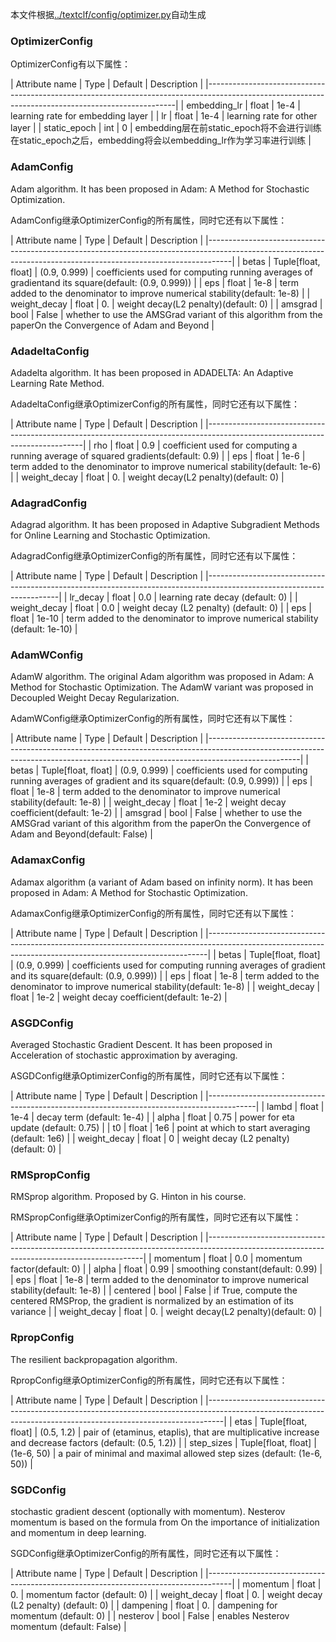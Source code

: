 本文件根据[../textclf/config/optimizer.py](../textclf/config/optimizer.py)自动生成

### OptimizerConfig



OptimizerConfig有以下属性：

 | Attribute name   | Type   | Default   | Description                                                                                                |
|----------------------------------------------------------------------------------------------------------------------------------------------------|
| embedding_lr     | float  | 1e-4      | learning rate for embedding layer                                                                          |
| lr               | float  | 1e-4      | learning rate for other layer                                                                              |
| static_epoch     | int    | 0         | embedding层在前static_epoch将不会进行训练在static_epoch之后，embedding将会以embedding_lr作为学习率进行训练 |



### AdamConfig

Adam algorithm.
It has been proposed in Adam: A Method for Stochastic Optimization.

AdamConfig继承OptimizerConfig的所有属性，同时它还有以下属性：

 | Attribute name   | Type                | Default      | Description                                                                                              |
|------------------------------------------------------------------------------------------------------------------------------------------------------------------|
| betas            | Tuple[float, float] | (0.9, 0.999) | coefficients used for computing running averages of gradientand its square(default: (0.9, 0.999))        |
| eps              | float               | 1e-8         | term added to the denominator to improve numerical stability(default: 1e-8)                              |
| weight_decay     | float               | 0.           | weight decay(L2 penalty)(default: 0)                                                                     |
| amsgrad          | bool                | False        | whether to use the AMSGrad variant of this algorithm from the paperOn the Convergence of Adam and Beyond |



### AdadeltaConfig

Adadelta algorithm.
It has been proposed in ADADELTA: An Adaptive Learning Rate Method.

AdadeltaConfig继承OptimizerConfig的所有属性，同时它还有以下属性：

 | Attribute name   | Type   | Default   | Description                                                                         |
|-----------------------------------------------------------------------------------------------------------------------------|
| rho              | float  | 0.9       | coefficient used for computing a running average of squared gradients(default: 0.9) |
| eps              | float  | 1e-6      | term added to the denominator to improve numerical stability(default: 1e-6)         |
| weight_decay     | float  | 0.        | weight decay(L2 penalty)(default: 0)                                                |



### AdagradConfig

Adagrad algorithm.
It has been proposed in Adaptive Subgradient Methods for
Online Learning and Stochastic Optimization.

AdagradConfig继承OptimizerConfig的所有属性，同时它还有以下属性：

 | Attribute name   | Type   | Default   | Description                                                                   |
|-----------------------------------------------------------------------------------------------------------------------|
| lr_decay         | float  | 0.0       | learning rate decay (default: 0)                                              |
| weight_decay     | float  | 0.0       | weight decay (L2 penalty) (default: 0)                                        |
| eps              | float  | 1e-10     | term added to the denominator to improve numerical stability (default: 1e-10) |



### AdamWConfig

AdamW algorithm.
The original Adam algorithm was proposed in Adam:
A Method for Stochastic Optimization.
The AdamW variant was proposed in Decoupled Weight Decay Regularization.

AdamWConfig继承OptimizerConfig的所有属性，同时它还有以下属性：

 | Attribute name   | Type                | Default      | Description                                                                                                               |
|-----------------------------------------------------------------------------------------------------------------------------------------------------------------------------------|
| betas            | Tuple[float, float] | (0.9, 0.999) | coefficients used for computing running averages of gradient and its square(default: (0.9, 0.999))                        |
| eps              | float               | 1e-8         | term added to the denominator to improve numerical stability(default: 1e-8)                                               |
| weight_decay     | float               | 1e-2         | weight decay coefficient(default: 1e-2)                                                                                   |
| amsgrad          | bool                | False        | whether to use the AMSGrad variant of this algorithm from the paperOn the  Convergence of Adam and Beyond(default: False) |



### AdamaxConfig

Adamax algorithm (a variant of Adam based on infinity norm).
It has been proposed in Adam: A Method for Stochastic Optimization.

AdamaxConfig继承OptimizerConfig的所有属性，同时它还有以下属性：

 | Attribute name   | Type                | Default      | Description                                                                                        |
|------------------------------------------------------------------------------------------------------------------------------------------------------------|
| betas            | Tuple[float, float] | (0.9, 0.999) | coefficients used for computing running averages of gradient and its square(default: (0.9, 0.999)) |
| eps              | float               | 1e-8         | term added to the denominator to improve numerical stability(default: 1e-8)                        |
| weight_decay     | float               | 1e-2         | weight decay coefficient(default: 1e-2)                                                            |



### ASGDConfig

Averaged Stochastic Gradient Descent.
It has been proposed in Acceleration of stochastic approximation by averaging.

ASGDConfig继承OptimizerConfig的所有属性，同时它还有以下属性：

 | Attribute name   | Type   | Default   | Description                                      |
|------------------------------------------------------------------------------------------|
| lambd            | float  | 1e-4      | decay term (default: 1e-4)                       |
| alpha            | float  | 0.75      | power for eta update (default: 0.75)             |
| t0               | float  | 1e6       | point at which to start averaging (default: 1e6) |
| weight_decay     | float  | 0         | weight decay (L2 penalty) (default: 0)           |



### RMSpropConfig

RMSprop algorithm.
Proposed by G. Hinton in his course.

RMSpropConfig继承OptimizerConfig的所有属性，同时它还有以下属性：

 | Attribute name   | Type   | Default   | Description                                                                                        |
|--------------------------------------------------------------------------------------------------------------------------------------------|
| momentum         | float  | 0.0       | momentum factor(default: 0)                                                                        |
| alpha            | float  | 0.99      | smoothing constant(default: 0.99)                                                                  |
| eps              | float  | 1e-8      | term added to the denominator to improve numerical stability(default: 1e-8)                        |
| centered         | bool   | False     | if True, compute the centered RMSProp, the gradient is normalized by an estimation of its variance |
| weight_decay     | float  | 0.        | weight decay(L2 penalty)(default: 0)                                                               |



### RpropConfig

The resilient backpropagation algorithm.

RpropConfig继承OptimizerConfig的所有属性，同时它还有以下属性：

 | Attribute name   | Type                | Default    | Description                                                                                              |
|----------------------------------------------------------------------------------------------------------------------------------------------------------------|
| etas             | Tuple[float, float] | (0.5, 1.2) | pair of (etaminus, etaplis), that are multiplicative increase and decrease factors (default: (0.5, 1.2)) |
| step_sizes       | Tuple[float, float] | (1e-6, 50) | a pair of minimal and maximal allowed step sizes (default: (1e-6, 50))                                   |



### SGDConfig

stochastic gradient descent (optionally with momentum).
Nesterov momentum is based on the formula from
On the importance of initialization and momentum in deep learning.

SGDConfig继承OptimizerConfig的所有属性，同时它还有以下属性：

 | Attribute name   | Type   | Default   | Description                                |
|------------------------------------------------------------------------------------|
| momentum         | float  | 0.        | momentum factor (default: 0)               |
| weight_decay     | float  | 0.        | weight decay (L2 penalty) (default: 0)     |
| dampening        | float  | 0.        | dampening for momentum (default: 0)        |
| nesterov         | bool   | False     | enables Nesterov momentum (default: False) |

